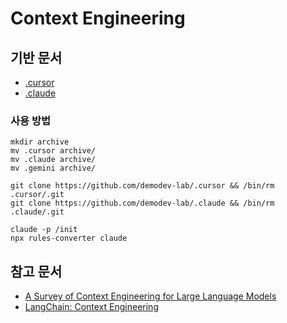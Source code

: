 # Context Engineering

## 기반 문서

- [.cursor](https://github.com/demodev-lab/.cursor)
- [.claude](https://github.com/demodev-lab/.claude)

### 사용 방법

```shell
mkdir archive
mv .cursor archive/
mv .claude archive/
mv .gemini archive/

git clone https://github.com/demodev-lab/.cursor && /bin/rm .cursor/.git
git clone https://github.com/demodev-lab/.claude && /bin/rm .claude/.git

claude -p /init
npx rules-converter claude
```

## 참고 문서

- [A Survey of Context Engineering for Large Language Models](https://arxiv.org/abs/2507.13334)
- [LangChain: Context Engineering](https://blog.langchain.com/context-engineering-for-agents/)
